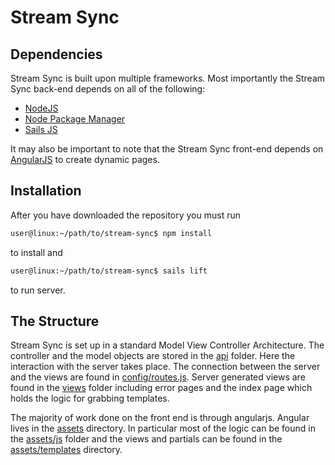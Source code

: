 # Stream Sync

## Dependencies
Stream Sync is built upon multiple frameworks. Most importantly the Stream Sync back-end depends on all of the following:
* [NodeJS](nodejs.org)
* [Node Package Manager](npmjs.org)
* [Sails JS](sailsjs.org)

It may also be important to note that the Stream Sync front-end depends on [AngularJS](http://angularjs.org/) to create dynamic pages.

## Installation
After you have downloaded the repository you must run

```bash
user@linux:~/path/to/stream-sync$ npm install
```

to install and

```bash
user@linux:~/path/to/stream-sync$ sails lift
```

to run server.

## The Structure
Stream Sync is set up in a standard Model View Controller Architecture. The controller and the model objects are stored in the [api](api) folder. Here the interaction with the server takes place. The connection between the server and the views are found in [config/routes.js](config/routes.js). Server generated views are found in the [views](views) folder including error pages and the index page which holds the logic for grabbing templates. 

The majority of work done on the front end is through angularjs. Angular lives in the [assets](assets) directory. In particular most of the logic can be found in the [assets/js](assets/js) folder and the views and partials can be found in the [assets/templates](assets/templates) directory.